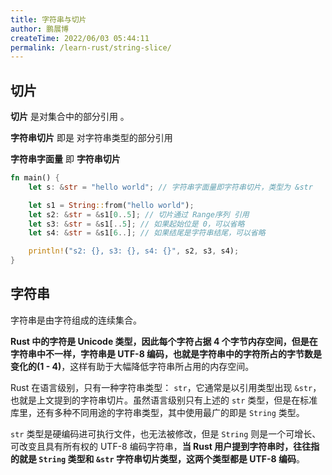 ```yaml
---
title: 字符串与切片
author: 鹏展博
createTime: 2022/06/03 05:44:11
permalink: /learn-rust/string-slice/
---
```


## 切片

**切片** 是对集合中的部分引用 。

**字符串切片** 即是 对字符串类型的部分引用

**字符串字面量** 即 **字符串切片**

```rust
fn main() {
	let s: &str = "hello world"; // 字符串字面量即字符串切片，类型为 &str

	let s1 = String::from("hello world");
	let s2: &str = &s1[0..5]; // 切片通过 Range序列 引用
	let s3: &str = &s1[..5]; // 如果起始位是 0，可以省略
	let s4: &str = &s1[6..]; // 如果结尾是字符串结尾，可以省略

	println!("s2: {}, s3: {}, s4: {}", s2, s3, s4);
}
```

## 字符串

字符串是由字符组成的连续集合。

**Rust 中的字符是 Unicode 类型，因此每个字符占据 4 个字节内存空间，但是在字符串中不一样，字符串是 UTF-8 编码，也就是字符串中的字符所占的字节数是变化的(1 - 4)**，这样有助于大幅降低字符串所占用的内存空间。

Rust 在语言级别，只有一种字符串类型： `str`，它通常是以引用类型出现 `&str`，也就是上文提到的字符串切片。虽然语言级别只有上述的 `str` 类型，但是在标准库里，还有多种不同用途的字符串类型，其中使用最广的即是 `String` 类型。

`str` 类型是硬编码进可执行文件，也无法被修改，但是 `String` 则是一个可增长、可改变且具有所有权的 UTF-8 编码字符串，**当 Rust 用户提到字符串时，往往指的就是 `String` 类型和 `&str` 字符串切片类型，这两个类型都是 UTF-8 编码**。
